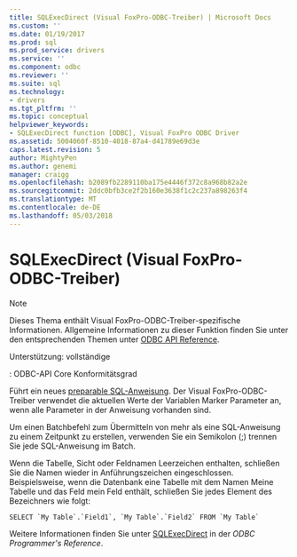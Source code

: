 ```yaml
---
title: SQLExecDirect (Visual FoxPro-ODBC-Treiber) | Microsoft Docs
ms.custom: ''
ms.date: 01/19/2017
ms.prod: sql
ms.prod_service: drivers
ms.service: ''
ms.component: odbc
ms.reviewer: ''
ms.suite: sql
ms.technology:
- drivers
ms.tgt_pltfrm: ''
ms.topic: conceptual
helpviewer_keywords:
- SQLExecDirect function [ODBC], Visual FoxPro ODBC Driver
ms.assetid: 5004060f-8510-4018-87a4-d41789e69d3e
caps.latest.revision: 5
author: MightyPen
ms.author: genemi
manager: craigg
ms.openlocfilehash: b2089fb2289110ba175e4446f372c8a968b82a2e
ms.sourcegitcommit: 2ddc0bfb3ce2f2b160e3638f1c2c237a898263f4
ms.translationtype: MT
ms.contentlocale: de-DE
ms.lasthandoff: 05/03/2018
---
```

# <a name="sqlexecdirect-visual-foxpro-odbc-driver"></a>SQLExecDirect (Visual FoxPro-ODBC-Treiber)
> [!NOTE]  
>  Dieses Thema enthält Visual FoxPro-ODBC-Treiber-spezifische Informationen. Allgemeine Informationen zu dieser Funktion finden Sie unter den entsprechenden Themen unter [ODBC API Reference](../../odbc/reference/syntax/odbc-api-reference.md).  
  
 Unterstützung: vollständige  
  
 : ODBC-API Core Konformitätsgrad  
  
 Führt ein neues [preparable SQL-Anweisung](../../odbc/microsoft/visual-foxpro-terminology.md). Der Visual FoxPro-ODBC-Treiber verwendet die aktuellen Werte der Variablen Marker Parameter an, wenn alle Parameter in der Anweisung vorhanden sind.  
  
 Um einen Batchbefehl zum Übermitteln von mehr als eine SQL-Anweisung zu einem Zeitpunkt zu erstellen, verwenden Sie ein Semikolon (;) trennen Sie jede SQL-Anweisung im Batch.  
  
 Wenn die Tabelle, Sicht oder Feldnamen Leerzeichen enthalten, schließen Sie die Namen wieder in Anführungszeichen eingeschlossen. Beispielsweise, wenn die Datenbank eine Tabelle mit dem Namen Meine Tabelle und das Feld mein Feld enthält, schließen Sie jedes Element des Bezeichners wie folgt:  
  
```  
SELECT `My Table`.`Field1`, `My Table`.`Field2` FROM `My Table`  
```  
  
 Weitere Informationen finden Sie unter [SQLExecDirect](../../odbc/reference/syntax/sqlexecdirect-function.md) in der *ODBC Programmer's Reference*.
